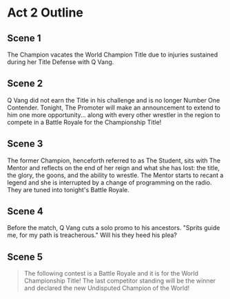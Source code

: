 # Act 2 Outline

## Scene 1

The Champion vacates the World Champion Title due to injuries sustained during her Title Defense with Q Vang.

## Scene 2

Q Vang did not earn the Title in his challenge and is no longer Number One Contender. Tonight, The Promoter will make an announcement to extend to him one more opportunity... along with every other wrestler in the region to compete in a Battle Royale for the Championship Title!

## Scene 3

The former Champion, henceforth referred to as The Student, sits with The Mentor and reflects on the end of her reign and what she has lost: the title, the glory, the goons, and the ability to wrestle. The Mentor starts to recant a legend and she is interrupted by a change of programming on the radio. They are tuned into tonight's Battle Royale.

## Scene 4

Before the match, Q Vang cuts a solo promo to his ancestors. "Sprits guide me, for my path is treacherous." Will his they heed his plea?

## Scene 5

> The following contest is a Battle Royale and it is for the World Championship Title! The last competitor standing will be the winner and declared the new Undisputed Champion of the World!
